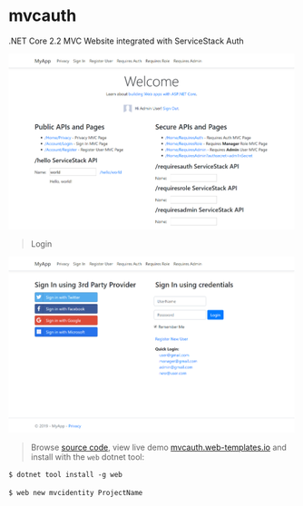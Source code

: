 # mvcauth

.NET Core 2.2 MVC Website integrated with ServiceStack Auth

[![](https://raw.githubusercontent.com/ServiceStack/Assets/master/csharp-templates/mvcauth.png)](http://mvcauth.web-templates.io/)

> Login

[![](https://raw.githubusercontent.com/ServiceStack/Assets/master/csharp-templates/mvcauth-login.png)](http://mvcauth.web-templates.io/)

> Browse [source code](https://github.com/NetCoreTemplates/mvcauth), view live demo [mvcauth.web-templates.io](http://mvcauth.web-templates.io) and install with the `web` dotnet tool:

    $ dotnet tool install -g web

    $ web new mvcidentity ProjectName


